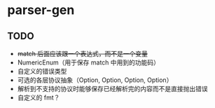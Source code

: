 # parser-gen

## TODO

- ~~match 后面应该跟一个表达式，而不是一个变量~~
- NumericEnum（用于保存 match 中用到的功能码）
- 自定义的错误类型
- 可选的各层协议抽象（Option<L2>, Option<L3>, Option<L4>, Option<App>）
- 解析到不支持的协议时能够保存已经解析完的内容而不是直接抛出错误
- 自定义的 fmt？
